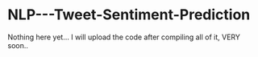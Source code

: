 # NLP---Tweet-Sentiment-Prediction

Nothing here yet... I will upload the code after compiling all of it, VERY soon..
